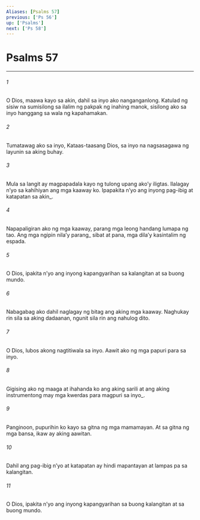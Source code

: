 ```yaml
---
Aliases: [Psalms 57]
previous: ['Ps 56']
up: ['Psalms']
next: ['Ps 58']
---
```

# Psalms 57

***






















###### 1 










O Dios, maawa kayo sa akin, dahil sa inyo ako nanganganlong. Katulad ng sisiw na sumisilong sa ilalim ng pakpak ng inahing manok, sisilong ako sa inyo hanggang sa wala ng kapahamakan. 





















###### 2 










Tumatawag ako sa inyo, Kataas-taasang Dios, sa inyo na nagsasagawa ng layunin sa aking buhay. 





















###### 3 










Mula sa langit ay magpapadala kayo ng tulong upang akoʼy iligtas. Ilalagay nʼyo sa kahihiyan ang mga kaaway ko. Ipapakita nʼyo ang inyong pag-ibig at katapatan sa akin_. 





















###### 4 










Napapaligiran ako ng mga kaaway, parang mga leong handang lumapa ng tao. Ang mga ngipin nilaʼy parang_ sibat at pana, mga dilaʼy kasintalim ng espada. 





















###### 5 










O Dios, ipakita nʼyo ang inyong kapangyarihan sa kalangitan at sa buong mundo. 





















###### 6 










Nabagabag ako dahil naglagay ng bitag ang aking mga kaaway. Naghukay rin sila sa aking dadaanan, ngunit sila rin ang nahulog dito. 





















###### 7 










O Dios, lubos akong nagtitiwala sa inyo. Aawit ako ng mga papuri para sa inyo. 





















###### 8 










Gigising ako ng maaga at ihahanda ko ang aking sarili at ang aking instrumentong may mga kwerdas para magpuri sa inyo_. 





















###### 9 










Panginoon, pupurihin ko kayo sa gitna ng mga mamamayan. At sa gitna ng mga bansa, ikaw ay aking aawitan. 





















###### 10 










Dahil ang pag-ibig nʼyo at katapatan ay hindi mapantayan at lampas pa sa kalangitan. 





















###### 11 










O Dios, ipakita nʼyo ang inyong kapangyarihan sa buong kalangitan at sa buong mundo.

